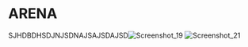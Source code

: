 # ARENA
SJHDBDHSDJNJSDNAJSAJSDAJSD![Screenshot_19](https://github.com/paolagatos123/ARENA/assets/142703027/93c577a7-3d53-4919-94d5-bd5fefbe0500)
![Screenshot_21](https://github.com/paolagatos123/ARENA/assets/142703027/446cc6aa-ee29-4f2c-944d-f221525a3a1d)
